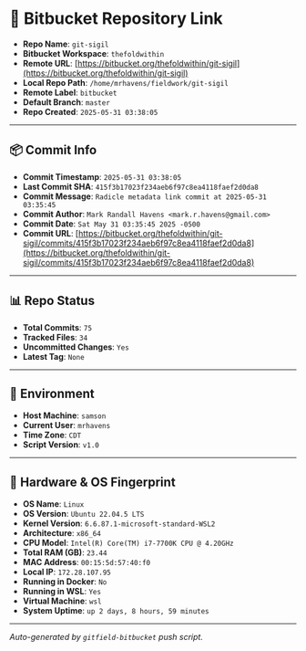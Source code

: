 # 🔗 Bitbucket Repository Link

- **Repo Name**: `git-sigil`
- **Bitbucket Workspace**: `thefoldwithin`
- **Remote URL**: [https://bitbucket.org/thefoldwithin/git-sigil](https://bitbucket.org/thefoldwithin/git-sigil)
- **Local Repo Path**: `/home/mrhavens/fieldwork/git-sigil`
- **Remote Label**: `bitbucket`
- **Default Branch**: `master`
- **Repo Created**: `2025-05-31 03:38:05`

---

## 📦 Commit Info

- **Commit Timestamp**: `2025-05-31 03:38:05`
- **Last Commit SHA**: `415f3b17023f234aeb6f97c8ea4118faef2d0da8`
- **Commit Message**: `Radicle metadata link commit at 2025-05-31 03:35:45`
- **Commit Author**: `Mark Randall Havens <mark.r.havens@gmail.com>`
- **Commit Date**: `Sat May 31 03:35:45 2025 -0500`
- **Commit URL**: [https://bitbucket.org/thefoldwithin/git-sigil/commits/415f3b17023f234aeb6f97c8ea4118faef2d0da8](https://bitbucket.org/thefoldwithin/git-sigil/commits/415f3b17023f234aeb6f97c8ea4118faef2d0da8)

---

## 📊 Repo Status

- **Total Commits**: `75`
- **Tracked Files**: `34`
- **Uncommitted Changes**: `Yes`
- **Latest Tag**: `None`

---

## 🧭 Environment

- **Host Machine**: `samson`
- **Current User**: `mrhavens`
- **Time Zone**: `CDT`
- **Script Version**: `v1.0`

---

## 🧬 Hardware & OS Fingerprint

- **OS Name**: `Linux`
- **OS Version**: `Ubuntu 22.04.5 LTS`
- **Kernel Version**: `6.6.87.1-microsoft-standard-WSL2`
- **Architecture**: `x86_64`
- **CPU Model**: `Intel(R) Core(TM) i7-7700K CPU @ 4.20GHz`
- **Total RAM (GB)**: `23.44`
- **MAC Address**: `00:15:5d:57:40:f0`
- **Local IP**: `172.28.107.95`
- **Running in Docker**: `No`
- **Running in WSL**: `Yes`
- **Virtual Machine**: `wsl`
- **System Uptime**: `up 2 days, 8 hours, 59 minutes`

---

_Auto-generated by `gitfield-bitbucket` push script._
